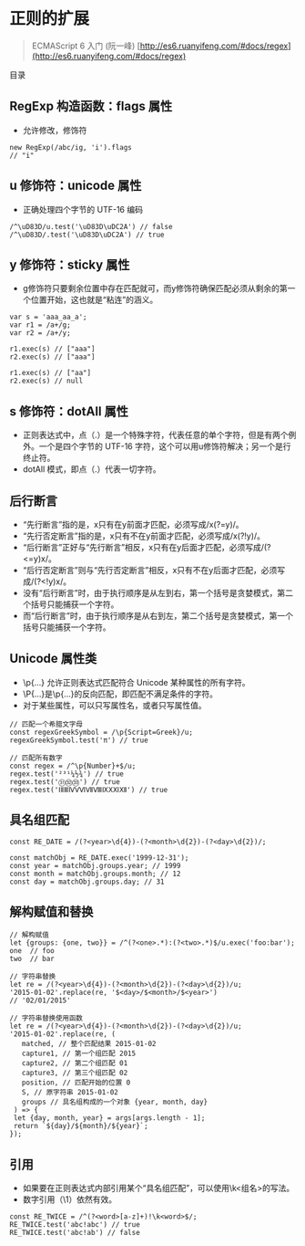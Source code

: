 # 正则的扩展

> ECMAScript 6 入门 (阮一峰) [http://es6.ruanyifeng.com/#docs/regex](http://es6.ruanyifeng.com/#docs/regex)

目录



## RegExp 构造函数：flags 属性

- 允许修改，修饰符

```
new RegExp(/abc/ig, 'i').flags
// "i"
```

## u 修饰符：unicode 属性

- 正确处理四个字节的 UTF-16 编码

```
/^\uD83D/u.test('\uD83D\uDC2A') // false
/^\uD83D/.test('\uD83D\uDC2A') // true
```

## y 修饰符：sticky 属性

- g修饰符只要剩余位置中存在匹配就可，而y修饰符确保匹配必须从剩余的第一个位置开始，这也就是“粘连”的涵义。

```
var s = 'aaa_aa_a';
var r1 = /a+/g;
var r2 = /a+/y;

r1.exec(s) // ["aaa"]
r2.exec(s) // ["aaa"]

r1.exec(s) // ["aa"]
r2.exec(s) // null
```

## s 修饰符：dotAll 属性

- 正则表达式中，点（.）是一个特殊字符，代表任意的单个字符，但是有两个例外。一个是四个字节的 UTF-16 字符，这个可以用u修饰符解决；另一个是行终止符。
- dotAll 模式，即点（.）代表一切字符。

## 后行断言

- “先行断言”指的是，x只有在y前面才匹配，必须写成/x(?=y)/。
- “先行否定断言”指的是，x只有不在y前面才匹配，必须写成/x(?!y)/。
- “后行断言”正好与“先行断言”相反，x只有在y后面才匹配，必须写成/(?<=y)x/。
- “后行否定断言”则与“先行否定断言”相反，x只有不在y后面才匹配，必须写成/(?<!y)x/。
- 没有“后行断言”时，由于执行顺序是从左到右，第一个括号是贪婪模式，第二个括号只能捕获一个字符。
- 而“后行断言”时，由于执行顺序是从右到左，第二个括号是贪婪模式，第一个括号只能捕获一个字符。

## Unicode 属性类

- \p{...} 允许正则表达式匹配符合 Unicode 某种属性的所有字符。
- \P{…}是\p{…}的反向匹配，即匹配不满足条件的字符。
- 对于某些属性，可以只写属性名，或者只写属性值。

```
// 匹配一个希腊文字母
const regexGreekSymbol = /\p{Script=Greek}/u;
regexGreekSymbol.test('π') // true

// 匹配所有数字
const regex = /^\p{Number}+$/u;
regex.test('²³¹¼½¾') // true
regex.test('㉛㉜㉝') // true
regex.test('ⅠⅡⅢⅣⅤⅥⅦⅧⅨⅩⅪⅫ') // true
```

## 具名组匹配

```
const RE_DATE = /(?<year>\d{4})-(?<month>\d{2})-(?<day>\d{2})/;

const matchObj = RE_DATE.exec('1999-12-31');
const year = matchObj.groups.year; // 1999
const month = matchObj.groups.month; // 12
const day = matchObj.groups.day; // 31
```

## 解构赋值和替换

```
// 解构赋值
let {groups: {one, two}} = /^(?<one>.*):(?<two>.*)$/u.exec('foo:bar');
one  // foo
two  // bar

// 字符串替换
let re = /(?<year>\d{4})-(?<month>\d{2})-(?<day>\d{2})/u;
'2015-01-02'.replace(re, '$<day>/$<month>/$<year>')
// '02/01/2015'

// 字符串替换使用函数
let re = /(?<year>\d{4})-(?<month>\d{2})-(?<day>\d{2})/u;
'2015-01-02'.replace(re, (
   matched, // 整个匹配结果 2015-01-02
   capture1, // 第一个组匹配 2015
   capture2, // 第二个组匹配 01
   capture3, // 第三个组匹配 02
   position, // 匹配开始的位置 0
   S, // 原字符串 2015-01-02
   groups // 具名组构成的一个对象 {year, month, day}
 ) => {
 let {day, month, year} = args[args.length - 1];
 return `${day}/${month}/${year}`;
});

```

## 引用

- 如果要在正则表达式内部引用某个“具名组匹配”，可以使用\k<组名>的写法。
- 数字引用（\1）依然有效。

```
const RE_TWICE = /^(?<word>[a-z]+)!\k<word>$/;
RE_TWICE.test('abc!abc') // true
RE_TWICE.test('abc!ab') // false
```
